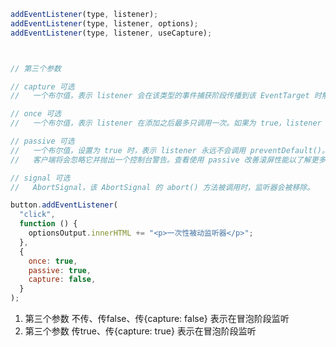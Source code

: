 ```javascript
addEventListener(type, listener);
addEventListener(type, listener, options);
addEventListener(type, listener, useCapture);



// 第三个参数

// capture 可选
//   一个布尔值，表示 listener 会在该类型的事件捕获阶段传播到该 EventTarget 时触发。

// once 可选
//   一个布尔值，表示 listener 在添加之后最多只调用一次。如果为 true，listener 会在其被调用之后自动移除。

// passive 可选
//   一个布尔值，设置为 true 时，表示 listener 永远不会调用 preventDefault()。如果 listener 仍然调用了这个函数，
//   客户端将会忽略它并抛出一个控制台警告。查看使用 passive 改善滚屏性能以了解更多。

// signal 可选
//   AbortSignal，该 AbortSignal 的 abort() 方法被调用时，监听器会被移除。

button.addEventListener(
  "click",
  function () {
    optionsOutput.innerHTML += "<p>一次性被动监听器</p>";
  },
  {
    once: true,
    passive: true,
    capture: false,
  }
);
```

1. 第三个参数   不传、传false、传{capture: false}   表示在冒泡阶段监听
2. 第三个参数   传true、传{capture: true}           表示在冒泡阶段监听